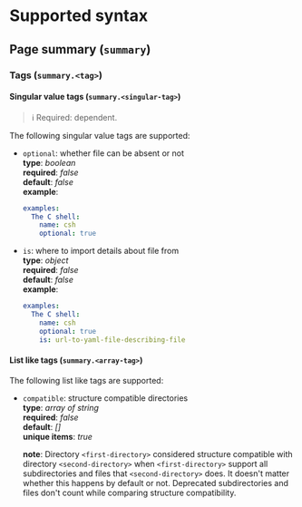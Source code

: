 # Supported syntax

## Page summary (`summary`)

### Tags (`summary.<tag>`)

#### Singular value tags (`summary.<singular-tag>`)

> :information_source: Required: dependent.

The following singular value tags are supported:

- `optional`: whether file can be absent or not  
  **type**: *boolean*  
  **required**: *false*  
  **default**: *false*  
  **example**:

  ```yaml
  examples:
    The C shell:
      name: csh
      optional: true
  ```

- `is`: where to import details about file from  
  **type**: *object*  
  **required**: *false*  
  **default**: *false*  
  **example**:

  ```yaml
  examples:
    The C shell:
      name: csh
      optional: true
      is: url-to-yaml-file-describing-file
  ```

#### List like tags (`summary.<array-tag>`)

The following list like tags are supported:

- `compatible`: structure compatible directories  
  **type**: *array of string*  
  **required**: *false*  
  **default**: *[]*  
  **unique items**: *true*  
  
  **note**: Directory `<first-directory>` considered structure compatible with
  directory `<second-directory>` when `<first-directory>` support all
  subdirectories and files that `<second-directory>` does. It doesn't matter
  whether this happens by default or not. Deprecated subdirectories and files
  don't count while comparing structure compatibility.
